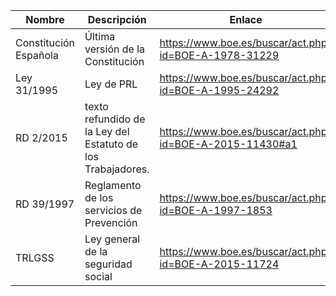 
| Nombre | Descripción | Enlace|
|-|-|-|
|Constitución Española| Última versión de la Constitución|<https://www.boe.es/buscar/act.php?id=BOE-A-1978-31229>|
|Ley 31/1995| Ley de PRL|<https://www.boe.es/buscar/act.php?id=BOE-A-1995-24292>|
|RD 2/2015|texto refundido de la Ley del Estatuto de los Trabajadores.|<https://www.boe.es/buscar/act.php?id=BOE-A-2015-11430#a1>|
|RD 39/1997| Reglamento de los servicios de Prevención|<https://www.boe.es/buscar/act.php?id=BOE-A-1997-1853>|
|TRLGSS|Ley general de la seguridad social|<https://www.boe.es/buscar/act.php?id=BOE-A-2015-11724>|
